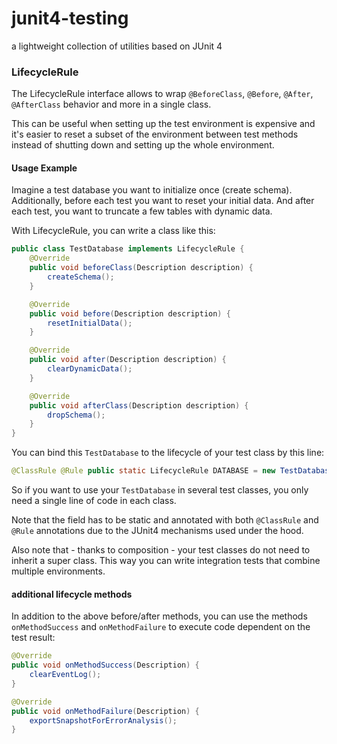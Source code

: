 # junit4-testing
a lightweight collection of utilities based on JUnit 4

### LifecycleRule
The LifecycleRule interface allows to wrap ```@BeforeClass```, ```@Before```, ```@After```, ```@AfterClass``` behavior and more in a single class.

This can be useful when setting up the test environment is expensive and it's easier to reset a subset of the environment between test methods instead of shutting down and setting up the whole environment.

#### Usage Example
Imagine a test database you want to initialize once (create schema).
Additionally, before each test you want to reset your initial data.
And after each test, you want to truncate a few tables with dynamic data. 

With LifecycleRule, you can write a class like this:

```java
public class TestDatabase implements LifecycleRule {
    @Override
    public void beforeClass(Description description) {
        createSchema();
    }

    @Override
    public void before(Description description) {
        resetInitialData();
    }

    @Override
    public void after(Description description) {
        clearDynamicData();
    }

    @Override
    public void afterClass(Description description) {
        dropSchema();
    }
}
```
You can bind this ```TestDatabase``` to the lifecycle of your test class by this line:
```java
@ClassRule @Rule public static LifecycleRule DATABASE = new TestDatabase();
```
So if you want to use your ```TestDatabase``` in several test classes, you only need a single line of code in each class.

Note that the field has to be static and annotated with both ```@ClassRule``` and ```@Rule``` annotations due to the JUnit4 mechanisms used under the hood.

Also note that - thanks to composition - your test classes do not need to inherit a super class. This way you can write integration tests that combine multiple environments.

#### additional lifecycle methods
In addition to the above before/after methods, you can use the methods ```onMethodSuccess``` and ```onMethodFailure``` to execute code dependent on the test result:
```java
@Override
public void onMethodSuccess(Description) {
    clearEventLog();
}

@Override
public void onMethodFailure(Description) {
    exportSnapshotForErrorAnalysis();
}
```
